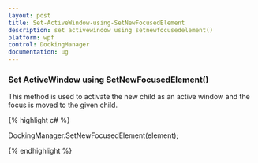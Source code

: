 ```yaml
---
layout: post
title: Set-ActiveWindow-using-SetNewFocusedElement
description: set activewindow using setnewfocusedelement()
platform: wpf
control: DockingManager
documentation: ug
---
```


### Set ActiveWindow using SetNewFocusedElement()

This method is used to activate the new child as an active window and the focus is moved to the given child.



{% highlight c# %}

DockingManager.SetNewFocusedElement(element);

{% endhighlight %}

